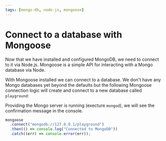 ```yaml
---
tags: [mongo-db, node-js, mongoose]
---
```


# Connect to a database with Mongoose

Now that we have installed and configured MongoDB, we need to connect to it via
Node.js. Mongoose is a simple API for interacting with a Mongo database via
Node.

With Mongoose installed we can connect to a database. We don't have any Mongo
databases yet beyond the defaults but the following Mongoose connection logic
will create and connect to a new database called `playground`:

Providing the Mongo server is running (execture `mongod`), we will see the
confirmation message in the console.

```js
mongoose
  .connect("mongodb://127.0.0.1/playground")
  .then(() => console.log("Connected to MongoDB"))
  .catch((err) => console.error(err));
```
